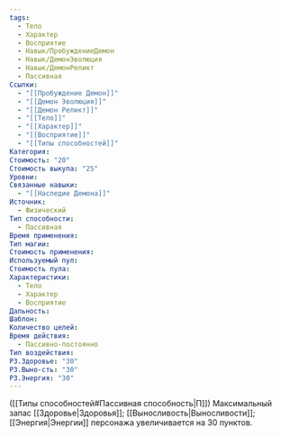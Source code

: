 ```yaml
---
tags:
  - Тело
  - Характер
  - Восприятие
  - Навык/ПробуждениеДемон
  - Навык/ДемонЭволюция
  - Навык/ДемонРеликт
  - Пассивная
Ссылки:
  - "[[Пробуждение Демон]]"
  - "[[Демон Эволюция]]"
  - "[[Демон Реликт]]"
  - "[[Тело]]"
  - "[[Характер]]"
  - "[[Восприятие]]"
  - "[[Типы способностей]]"
Категория: 
Стоимость: "20"
Стоимость выкупа: "25"
Уровни: 
Связанные навыки:
  - "[[Наследие Демона]]"
Источник:
  - Физический
Тип способности:
  - Пассивная
Время применения: 
Тип магии: 
Стоимость применения: 
Используемый пул: 
Стоимость пула: 
Характеристики:
  - Тело
  - Характер
  - Восприятие
Дальность: 
Шаблон: 
Количество целей: 
Время действия:
  - Пассивно-постоянно
Тип воздействия: 
РЗ.Здоровье: "30"
РЗ.Выно-сть: "30"
РЗ.Энергия: "30"
---
```

([[Типы способностей#Пассивная способность|П]]) Максимальный запас [[Здоровье|Здоровья]]; [[Выносливость|Выносливости]]; [[Энергия|Энергии]] персонажа увеличивается на 30 пунктов.